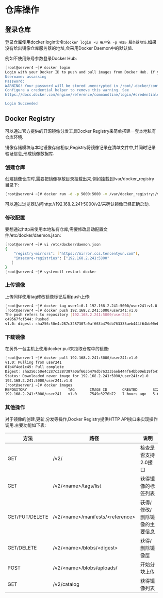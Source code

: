 # 仓库操作

## 登录仓库

登录仓库使用docker login命令:`docker login -u 用户名 -p 密码 服务器地址`.如果没有给出镜像仓库服务器的地址,会采用Docker Daemon中的默认值.

例如不使用账号参数登录Docker Hub:

```sh
[root@server4 ~]# docker login
Login with your Docker ID to push and pull images from Docker Hub. If you don't have a Docker ID, head over to https://hub.docker.com to create one.
Username: assassing
Password: 
WARNING! Your password will be stored unencrypted in /root/.docker/config.json.
Configure a credential helper to remove this warning. See
https://docs.docker.com/engine/reference/commandline/login/#credentials-store

Login Succeeded
```



## Docker Registry

可以通过官方提供的开源镜像分发工具Docker Registry来简单搭建一套本地私有仓库环境.

镜像存储模块与本地镜像存储相似,Registry将镜像记录在清单文件中,并同时记录验证信息,形成镜像数据库.

### 创建仓库

创建镜像仓库时,需要把镜像存放目录挂载出来,例如挂载到/var/docker_registry目录下:

```sh
[root@server4 ~]# docker run -d -p 5000:5000 -v /var/docker_registry:/var/lib/registry registry:2
```

可以通过浏览器访问http://192.168.2.241:5000/v2/来确认镜像已经正确启动.

### 修改配置

要想通过http来使用本地私有仓库,需要修改启动配置文件/etc/docker/daemon.json:

```sh
[root@server4 ~]# vi /etc/docker/daemon.json
{
    "registry-mirrors": ["https://mirror.ccs.tencentyun.com"],
    "insecure-registries": ["192.168.2.241:5000"
   ]
}
[root@server4 ~]# systemctl restart docker
```

### 上传镜像

上传同样使用tag修改镜像标记后用push上传:

```sh
[root@server4 ~]# docker tag user1:0.1 192.168.2.241:5000/user241:v1.0
[root@server4 ~]# docker push 192.168.2.241:5000/user241:v1.0
The push refers to repository [192.168.2.241:5000/user241]
c49567fcf544: Pushed 
v1.0: digest: sha256:50e4c287c3287307a0af663b479db763335aeb444f64bb00eb19f547553e38c0 size: 527
```

### 下载镜像

在另外一台主机上使用docker pull来拉取仓库中的镜像:

```sh
[root@server1 ~]# docker pull 192.168.2.241:5000/user241:v1.0
v1.0: Pulling from user241
01b4f4cd1c49: Pull complete 
Digest: sha256:50e4c287c3287307a0af663b479db763335aeb444f64bb00eb19f547553e38c0
Status: Downloaded newer image for 192.168.2.241:5000/user241:v1.0
192.168.2.241:5000/user241:v1.0
[root@server1 ~]# docker images
REPOSITORY                   TAG       IMAGE ID       CREATED       SIZE
192.168.2.241:5000/user241   v1.0      7549e3270b72   7 hours ago   5.6MB
```

### 其他操作

对于镜像的创建,更新,分发等操作,Docker Registry提供HTTP API接口来实现操作调用.主要功能如下表:

| 方法           | 路径                               | 说明                         |
| -------------- | ---------------------------------- | ---------------------------- |
| GET            | /v2/                               | 检查是否支持2.0接口          |
| GET            | /v2/\<name>/tags/list              | 获得镜像的标签列表           |
| GET/PUT/DELETE | /v2/\<name>/manifests/\<reference> | 获得/修改/删除镜像的主要信息 |
| GET/DELETE     | /v2/\<name>/blobs/\<digest>        | 获得/删除镜像层              |
| POST           | /v2/\<name>/blobs/uploads/         | 开始分块上传                 |
| GET            | /v2/catalog                        | 获得镜像列表                 |

